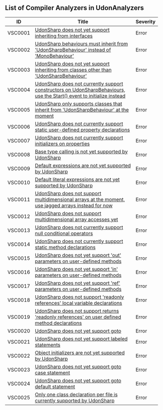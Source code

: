 ## List of Compiler Analyzers in UdonAnalyzers

| ID      | Title                                                                                                                                 | Severity | 
| ------- | ------------------------------------------------------------------------------------------------------------------------------------- | -------- | 
| VSC0001 | [UdonSharp does not yet support inheriting from interfaces](./VSC0001.md)                                                             | Error    | 
| VSC0002 | [UdonSharp behaviours must inherit from 'UdonSharpBehaviour' instead of 'MonoBehaviour'](./VSC0002.md)                                | Error    | 
| VSC0003 | [UdonSharp does not yet support inheriting from classes other than 'UdonSharpBehaviour'](./VSC0003.md)                                | Error    | 
| VSC0004 | [UdonSharp does not currently support constructors on UdonSharpBehaviours, use the Start() event to initialize instead](./VSC0004.md) | Error    | 
| VSC0005 | [UdonSharp only supports classes that inherit from 'UdonSharpBehaviour' at the moment](./VSC0005.md)                                  | Error    | 
| VSC0006 | [UdonSharp does not currently support static user-defined property declarations](./VSC0006.md)                                        | Error    | 
| VSC0007 | [UdonSharp does not currently support initializers on properties](./VSC0007.md)                                                       | Error    | 
| VSC0008 | [Base type calling is not yet supported by UdonSharp](./VSC0008.md)                                                                   | Error    | 
| VSC0009 | [Default expressions are not yet supported by UdonSharp](./VSC0009.md)                                                                | Error    | 
| VSC0010 | [Default literal expressions are not yet supported by UdonSharp](./VSC0010.md)                                                        | Error    | 
| VSC0011 | [UdonSharp does not support multidimensional arrays at the moment, use jagged arrays instead for now](./VSC0011.md)                   | Error    | 
| VSC0012 | [UdonSharp does not support multidimensional array accesses yet](./VSC0012.md)                                                        | Error    | 
| VSC0013 | [UdonSharp does not currently support null conditional operators](./VSC0013.md)                                                       | Error    | 
| VSC0014 | [UdonSharp does not currently support static method declarations](./VSC0014.md)                                                       | Error    | 
| VSC0015 | [UdonSharp does not yet support 'out' parameters on user-defined methods](./VSC0015.md)                                               | Error    | 
| VSC0016 | [UdonSharp does not yet support 'in' parameters on user-defined methods](./VSC0016.md)                                                | Error    | 
| VSC0017 | [UdonSharp does not yet support 'ref' parameters on user-defined methods](./VSC0017.md)                                               | Error    | 
| VSC0018 | [UdonSharp does not support 'readonly references' local variable declarations](./VSC0018.md)                                          | Error    | 
| VSC0019 | [UdonSharp does not support returns 'readonly references' on user defined method declarations](./VSC0019.md)                          | Error    | 
| VSC0020 | [UdonSharp does not yet support goto](./VSC0020.md)                                                                                   | Error    | 
| VSC0021 | [UdonSharp does not yet support labeled statements](./VSC0021.md)                                                                     | Error    | 
| VSC0022 | [Object initializers are not yet supported by UdonSharp](./VSC0022.md)                                                                | Error    | 
| VSC0023 | [UdonSharp does not yet support goto case statement](./VSC0023.md)                                                                    | Error    | 
| VSC0024 | [UdonSharp does not yet support goto default statement](./VSC0024.md)                                                                 | Error    | 
| VSC0025 | [Only one class declaration per file is currently supported by UdonSharp](./VSC0025.md)                                               | Error    | 


